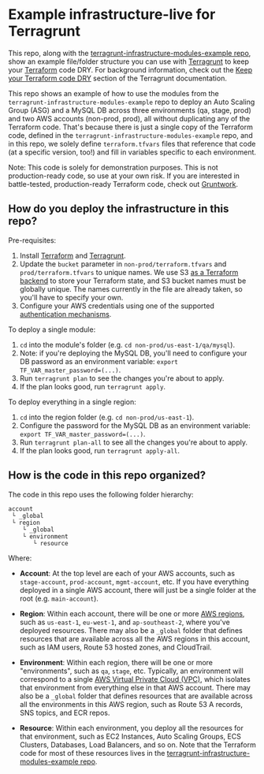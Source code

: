 # Example infrastructure-live for Terragrunt

This repo, along with the [terragrunt-infrastructure-modules-example 
repo](https://github.com/gruntwork-io/terragrunt-infrastructure-modules-example), show an example file/folder structure
you can use with [Terragrunt](https://github.com/gruntwork-io/terragrunt) to keep your 
[Terraform](https://www.terraform.io) code DRY. For background information, check out the [Keep your Terraform code
DRY](https://github.com/gruntwork-io/terragrunt#keep-your-terraform-code-dry) section of the Terragrunt documentation.

This repo shows an example of how to use the modules from the `terragrunt-infrastructure-modules-example` repo to 
deploy an Auto Scaling Group (ASG) and a MySQL DB across three environments (qa, stage, prod) and two AWS accounts 
(non-prod, prod), all without duplicating any of the Terraform code. That's because there is just a single copy of 
the Terraform code, defined in the `terragrunt-infrastructure-modules-example` repo, and in this repo, we solely define
`terraform.tfvars` files that reference that code (at a specific version, too!) and fill in variables specific to each 
environment. 

Note: This code is solely for demonstration purposes. This is not production-ready code, so use at your own risk. If 
you are interested in battle-tested, production-ready Terraform code, check out [Gruntwork](http://www.gruntwork.io/).




## How do you deploy the infrastructure in this repo?

Pre-requisites: 

1. Install [Terraform](https://www.terraform.io/) and [Terragrunt](https://github.com/gruntwork-io/terragrunt).
1. Update the `bucket` parameter in `non-prod/terraform.tfvars` and `prod/terraform.tfvars` to unique names. We use S3
   [as a Terraform backend](https://www.terraform.io/docs/backends/types/s3.html) to store your Terraform state, and
   S3 bucket names must be globally unique. The names currently in the file are already taken, so you'll have to 
   specify your own.
1. Configure your AWS credentials using one of the supported [authentication 
   mechanisms](https://www.terraform.io/docs/providers/aws/#authentication).

To deploy a single module:    

1. `cd` into the module's folder (e.g. `cd non-prod/us-east-1/qa/mysql`). 
1. Note: if you're deploying the MySQL DB, you'll need to configure your DB password as an environment variable:
   `export TF_VAR_master_password=(...)`.
1. Run `terragrunt plan` to see the changes you're about to apply.
1. If the plan looks good, run `terragrunt apply`.

To deploy everything in a single region:

1. `cd` into the region folder (e.g. `cd non-prod/us-east-1`).
1. Configure the password for the MySQL DB as an environment variable: `export TF_VAR_master_password=(...)`.
1. Run `terragrunt plan-all` to see all the changes you're about to apply.
1. If the plan looks good, run `terragrunt apply-all`.





## How is the code in this repo organized?

The code in this repo uses the following folder hierarchy:
 
```
account
 └ _global
 └ region
    └ _global
    └ environment
       └ resource
```

Where:

* **Account**: At the top level are each of your AWS accounts, such as `stage-account`, `prod-account`, `mgmt-account`, 
  etc. If you have everything deployed in a single AWS account, there will just be a single folder at the root (e.g. 
  `main-account`).
  
* **Region**: Within each account, there will be one or more [AWS 
  regions](http://docs.aws.amazon.com/AWSEC2/latest/UserGuide/using-regions-availability-zones.html), such as 
  `us-east-1`, `eu-west-1`, and `ap-southeast-2`, where you've deployed resources. There may also be a `_global` 
  folder that defines resources that are available across all the AWS regions in this account, such as IAM users, 
  Route 53 hosted zones, and CloudTrail. 

* **Environment**: Within each region, there will be one or more "environments", such as `qa`, `stage`, etc. Typically, 
  an environment will correspond to a single [AWS Virtual Private Cloud (VPC)](https://aws.amazon.com/vpc/), which 
  isolates that environment from everything else in that AWS account. There may also be a `_global` folder 
  that defines resources that are available across all the environments in this AWS region, such as Route 53 A records, 
  SNS topics, and ECR repos.
  
* **Resource**: Within each environment, you deploy all the resources for that environment, such as EC2 Instances, Auto
  Scaling Groups, ECS Clusters, Databases, Load Balancers, and so on. Note that the Terraform code for most of these
  resources lives in the [terragrunt-infrastructure-modules-example 
  repo](https://github.com/gruntwork-io/terragrunt-infrastructure-modules-example).